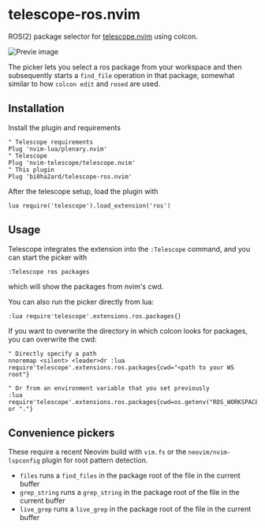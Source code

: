 # telescope-ros.nvim

ROS(2) package selector for [telescope.nvim](https://github.com/nvim-telescope/telescope.nvim) using colcon.

![Previe image](preview.gif)

The picker lets you select a ros package from your workspace and then subsequently starts a `find_file` operation in that package, somewhat similar to how `colcon edit` and `rosed` are used.

## Installation

Install the plugin and requirements

```
" Telescope requirements
Plug 'nvim-lua/plenary.nvim'
" Telescope
Plug 'nvim-telescope/telescope.nvim'
" This plugin
Plug 'bi0ha2ard/telescope-ros.nvim'
```

After the telescope setup, load the plugin with
```
lua require('telescope').load_extension('ros')
```

## Usage

Telescope integrates the extension into the `:Telescope` command, and you can start the picker with
```
:Telescope ros packages
```
which will show the packages from nvim's cwd.

You can also run the picker directly from lua:
```vim
:lua require'telescope'.extensions.ros.packages{}

```

If you want to overwrite the directory in which colcon looks for packages, you can overwrite the cwd:
```vim
" Directly specify a path
nnoremap <silent> <leader>dr :lua require'telescope'.extensions.ros.packages{cwd="<path to your WS root"}

" Or from an environment variable that you set previously
:lua require'telescope'.extensions.ros.packages{cwd=os.getenv("ROS_WORKSPACE") or "."}

```

## Convenience pickers
These require a recent Neovim build with `vim.fs` or the `neovim/nvim-lspconfig` plugin for root pattern detection.

- `files` runs a `find_files` in the package root of the file in the current buffer
- `grep_string` runs a `grep_string` in the package root of the file in the current buffer
- `live_grep` runs a `live_grep` in the package root of the file in the current buffer

